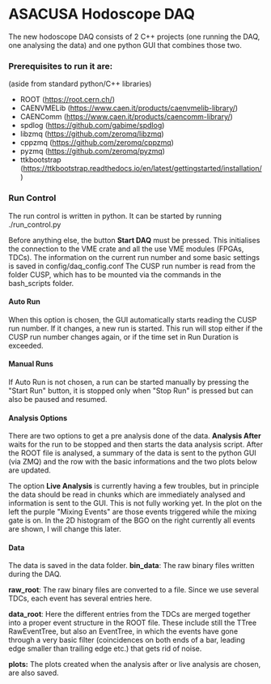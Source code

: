# ASACUSA Hodoscope DAQ
The new hodoscope DAQ consists of 2 C++ projects (one running the DAQ, one analysing the data) and one python GUI that combines those two.

### Prerequisites to run it are:
(aside from standard python/C++ libraries)
- ROOT (https://root.cern.ch/)
- CAENVMELib (https://www.caen.it/products/caenvmelib-library/)
- CAENComm (https://www.caen.it/products/caencomm-library/)
- spdlog (https://github.com/gabime/spdlog)
- libzmq (https://github.com/zeromq/libzmq)
- cppzmq (https://github.com/zeromq/cppzmq)
- pyzmq  (https://github.com/zeromq/pyzmq)
- ttkbootstrap (https://ttkbootstrap.readthedocs.io/en/latest/gettingstarted/installation/)


### Run Control
The run control is written in python. It can be started by running ./run_control.py 

Before anything else, the button **Start DAQ** must be pressed. This initialises the connection to the VME crate and all the use VME modules (FPGAs, TDCs). The information on the current run number and some basic settings is saved in config/daq_config.conf
The CUSP run number is read from the folder CUSP, which has to be mounted via the commands in the bash_scripts folder.

#### Auto Run
When this option is chosen, the GUI automatically starts reading the CUSP run number. If it changes, a new run is started. This run will stop either if the CUSP run number changes again, or if the time set in Run Duration is exceeded. 

#### Manual Runs
If Auto Run is not chosen, a run can be started manually by pressing the "Start Run" button, it is stopped only when "Stop Run" is pressed but can also be paused and resumed.

#### Analysis Options
There are two options to get a pre analysis done of the data. **Analysis After** waits for the run to be stopped and then starts the data analysis script. After the ROOT file is analysed, a summary of the data is sent to the python GUI (via ZMQ) and the row with the basic informations and the two plots below are updated. 

The option **Live Analysis** is currently having a few troubles, but in principle the data should be read in chunks which are immediately analysed and information is sent to the GUI. This is not fully working yet. 
In the plot on the left the purple "Mixing Events" are those events triggered while the mixing gate is on. 
In the 2D histogram of the BGO on the right currently all events are shown, I will change this later. 

#### Data
The data is saved in the data folder. 
**bin_data**: The raw binary files written during the DAQ. 

**raw_root**: The raw binary files are converted to a file. Since we use several TDCs, each event has several entries here.

**data_root**: Here the different entries from the TDCs are merged together into a proper event structure in the ROOT file. These include still the TTree RawEventTree, but also an EventTree, in which the events have gone through a very basic filter (coincidences on both ends of a bar, leading edge smaller than trailing edge etc.) that gets rid of noise. 

**plots:** The plots created when the analysis after or live analysis are chosen, are also saved. 